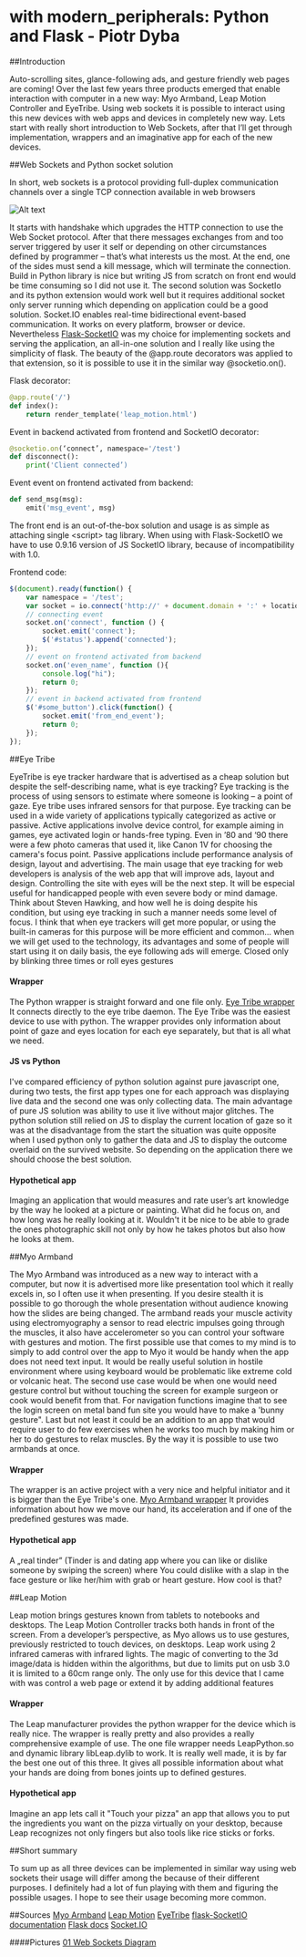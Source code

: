 # with modern_peripherals: Python and Flask - Piotr Dyba

##Introduction

Auto-scrolling sites, glance-following ads, and gesture friendly web pages are 
coming! Over the last few years three products emerged that enable interaction 
with computer in a new way: Myo Armband, Leap Motion Controller and EyeTribe. 
Using web sockets it is possible to interact using this new devices with web 
apps and devices in completely new way. Lets start with really short 
introduction to Web Sockets, after that I’ll get through implementation, 
wrappers and an imaginative app for each of the new devices.

##Web Sockets and Python socket solution

In short, web sockets is a protocol providing full-duplex communication channels 
over a single TCP connection available in web browsers 

![Alt text](./001_web_sockets.png "01 Web Sockets Diagram")

It starts with handshake which upgrades the HTTP connection to use the Web Socket protocol.
After that there messages exchanges from and too server triggered by user 
it self or depending on other circumstances defined by programmer – 
that’s what interests us the most. At the end, one of the sides must send a kill 
message, which will terminate the connection. 
Build in Python library is nice but writing JS from scratch on front end would 
be time consuming so I did not use it. The second solution was SocketIo and its 
python extension would work well but it requires additional socket only server 
running which depending on application could be a good solution. Socket.IO enables 
real-time bidirectional event-based communication. It works on every platform, 
browser or device. Nevertheless 
[Flask-SocketIO](https://github.com/miguelgrinberg/Flask-SocketIO)
was my choice for implementing sockets and serving the 
application, an all-in-one solution and I really like using the simplicity of flask. 
The beauty of the @app.route decorators  was applied to that extension, so 
it is possible to use it in the similar way @socketio.on().

Flask decorator:
```python
@app.route('/')
def index():
    return render_template('leap_motion.html')
```

Event in backend activated from frontend and SocketIO decorator:
```python
@socketio.on(‘connect’, namespace='/test')
def disconnect():
    print('Client connected’)
```

Event event on frontend activated from backend:
```python
def send_msg(msg):
    emit('msg_event', msg)
```

The front end is an out-of-the-box solution and usage is as simple as attaching 
single \<script\> tag library. When using with Flask-SocketIO we have to use 
0.9.16 version of JS SocketIO library, because of incompatibility with 1.0.

Frontend code:
```javascript
$(document).ready(function() {
    var namespace = '/test';
    var socket = io.connect('http://' + document.domain + ':' + location.port + namespace);
    // connecting event
    socket.on('connect', function () {
        socket.emit('connect');
        $('#status').append('connected');
    });
    // event on frontend activated from backend
    socket.on('even_name', function (){
        console.log("hi");
        return 0;
    });
    // event in backend activated from frontend
    $('#some_button').click(function() {
        socket.emit('from_end_event');
        return 0;
    });
});
```

##Eye Tribe

EyeTribe is eye tracker hardware that is advertised as a cheap solution 
but despite the self-describing name, what is eye tracking?
Eye tracking is the process of using sensors to estimate where someone 
is looking – a point of gaze. Eye tribe uses infrared sensors for that purpose.
Eye tracking can be used in a wide variety of applications typically 
categorized as active or passive. Active applications involve device control, 
for example aiming in games, eye activated login or hands-free typing. 
Even in ’80 and ‘90 there were a few photo cameras that used it, like Canon 1V for
choosing the camera's focus point. 
Passive applications include performance analysis of design, 
layout and advertising. The main usage that eye tracking for web developers 
is analysis of the web app that will improve ads, layout and design.
Controlling the site with eyes will be the next step. It will be especial useful 
for handicapped people with even severe body or mind damage. Think about 
Steven Hawking, and how well he is doing despite his condition, but using eye 
tracking in such a manner needs some level of focus. I think that when eye 
trackers will get more popular, or using the built-in cameras for this purpose 
will be more efficient and common… when we will get used to the technology,
its advantages and some of people will start using it on daily basis, the eye 
following ads will emerge. Closed only by blinking three times or roll eyes gestures

#### Wrapper

The Python wrapper is straight forward and one file only. 
[Eye Tribe wrapper](https://github.com/baekgaard/peyetribe)
It connects directly to the eye tribe daemon. The Eye Tribe was the easiest 
device to use with python. The wrapper provides only information about point of gaze and
 eyes location for each eye separately, but that is all what we need.

#### JS vs Python
I've compared efficiency of python solution against pure javascript one, during
two tests, the first app types one for each approach was displaying live data and the second one was only collecting data. The main advantage of pure JS solution was ability to use it live without major glitches. The python solution still relied on JS to display the current 
location of gaze so it was at the disadvantage from the start the situation
was quite opposite when I used python only to gather the data and JS to display 
the outcome overlaid on the survived website. So depending on the 
application there we should choose the best solution.

#### Hypothetical app
Imaging an application that would measures and rate user’s art knowledge 
by the way he looked at a picture or painting. What did he focus 
on, and how long was he really looking at it. Wouldn't it be nice to be able
to grade the ones photographic skill not only by how he takes photos but also
how he looks at them.

##Myo Armband
 
The Myo Armband was introduced as a new way to interact with a  computer, but now it is 
advertised more like presentation tool which it really excels in, so I often use it
when presenting. If you desire stealth it is possible to go thorough the whole 
presentation without audience knowing how the slides are being changed.
The armband reads your muscle activity using electromyography a 
sensor to read electric impulses going through the muscles, it also have 
accelerometer so you can control your software with gestures and motion. 
The first possible use that comes to my mind is to 
simply to add control over the app to Myo it would be 
handy when the app does not need text input. It would be really useful solution in 
hostile environment where using keyboard would be problematic like extreme cold 
or volcanic heat. The second use case would be when one would need gesture control
but without touching the screen for example surgeon or cook would benefit from 
that. For navigation functions imagine that to see the login screen on metal band 
fun site you would have to make a 'bunny gesture". Last but not least it could 
be an addition to an app that would require user to do few exercises when he 
works too much by making him or her to do gestures to relax muscles.
By the way it is possible to use two armbands at once.

#### Wrapper
The wrapper is an active project with a very nice and 
helpful initiator and it is bigger than the Eye Tribe's one.
[Myo Armband wrapper](https://github.com/NiklasRosenstein/myo-python)
It provides information about how we move our hand, its acceleration and if
one of the predefined gestures was made.

#### Hypothetical app
A „real tinder” (Tinder is and dating app where you can like or dislike 
someone by swiping the screen) where You could dislike with a slap in the 
face gesture or like her/him with grab or heart gesture. How cool is that? 


##Leap Motion

Leap motion brings gestures known from tablets to notebooks and desktops.
The Leap Motion Controller tracks both hands in front of the screen. 
From a developer’s perspective, as Myo allows us to use gestures, 
previously restricted to touch devices, on desktops. 
Leap work using 2 infrared cameras with infrared lights. 
The magic of converting to the 3d image/data is hidden within the algorithms, 
but due to limits put on usb 3.0 it is limited to a 60cm range only.
The only use for this device that I came with was control a web page or 
extend it by adding additional features

#### Wrapper
The Leap manufacturer provides the python wrapper for the device 
which is really nice. The wrapper is really pretty and also provides a really 
comprehensive example of use. The one file wrapper needs LeapPython.so and 
dynamic library libLeap.dylib to work. It is really well made, it is 
by far the best one out of this three. It gives all possible 
information about what your hands are doing from bones joints up to defined gestures. 

#### Hypothetical app
Imagine an app lets call it "Touch your pizza" an app that allows you to put 
the ingredients you want on the pizza virtually on your desktop, because 
Leap recognizes not only fingers but also tools like rice sticks or forks.

##Short summary

To sum up as all three devices can be implemented in similar way using 
web sockets their usage will differ among the because of their different 
purposes. I definitely had a lot of fun playing with 
them and figuring the possible usages. I hope to see their usage becoming
more common.

##Sources
[Myo Armband](https://www.thalmic.com/myo/)
[Leap Motion](https://www.leapmotion.com) 
[EyeTribe](https://theeyetribe.com)
[flask-SocketIO documentation](https://flask-socketio.readthedocs.org/en/latest/)
[Flask docs](http://flask.pocoo.org/docs/0.10/)
[Socket.IO](http://socket.io)

####Pictures
[01 Web Sockets Diagram](http://www.pubnub.com/blog/wp-content/uploads/2014/09/WebSockets-Diagram.png)


